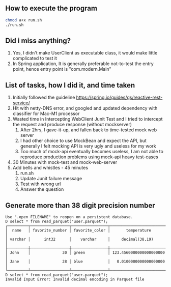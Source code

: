 ## How to execute the program

```bash
chmod a+x run.sh
./run.sh 
```

## Did i miss anything?

1. Yes, I didn't make UserClient as executable class, it would make little complicated to test it
2. In Spring application, It is generally preferable not-to-test the entry point, hence entry point is "com.modern.Main"

## List of tasks, how I did it, and time taken

1. Initially followed the guideline https://spring.io/guides/gs/reactive-rest-service/
2. Hit with netty-DNS error, and googled and updated dependency with classifier for Mac-M1 processor
3. Wasted time in Intercepting WebClient Junit Test and I tried to intercept the request and produce response (without mockserver)
   1. After 2hrs, I gave-it-up, and fallen back to time-tested mock web server
   2. I had other choice to use MockBean and expect the API, but generally I felt mocking API is very ugly and useless for my work
   3. Too much of mock-api eventually becomes useless, I am not able to reproduce production problems using mock-api heavy test-cases
4. 30 Minutes with mock-test  and mock-web-server
5. Add bells and whistles - 45 minutes
   1. run.sh
   2. Update Junit failure  message
   3. Test with wrong url
   4. Answer the question

## Generate more than 38 digit precision number

```avroidl
Use ".open FILENAME" to reopen on a persistent database.
D select * from read_parquet("user.parquet");
┌─────────┬─────────────────┬────────────────┬─────────────────────────┐
│  name   │ favorite_number │ favorite_color │       temperature       │
│ varchar │      int32      │    varchar     │     decimal(38,19)      │
├─────────┼─────────────────┼────────────────┼─────────────────────────┤
│ John    │              30 │ green          │ 123.4560000000000000000 │
│ Jane    │              28 │ blue           │   0.0100000000000000000 │
└─────────┴─────────────────┴────────────────┴─────────────────────────┘
D select * from read_parquet("user.parquet");
Invalid Input Error: Invalid decimal encoding in Parquet file
```